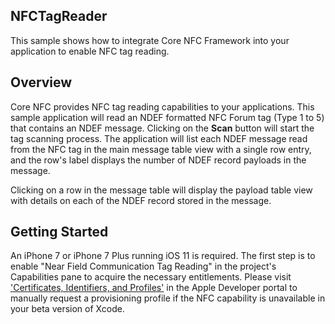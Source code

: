## NFCTagReader

This sample shows how to integrate Core NFC Framework into your application to enable NFC tag reading.

## Overview

Core NFC provides NFC tag reading capabilities to your applications.  This sample application will read an NDEF formatted NFC Forum tag (Type 1 to 5) that contains an NDEF message.  Clicking on the **Scan** button will start the tag scanning process.  The application will list each NDEF message read from the NFC tag in the main message table view with a single row entry, and the row's label displays the number of NDEF record payloads in the message.

Clicking on a row in the message table will display the payload table view with details on each of the NDEF record stored in the message.

## Getting Started

An iPhone 7 or iPhone 7 Plus running iOS 11 is required.  The first step is to enable "Near Field Communication Tag Reading" in the project's Capabilities pane to acquire the necessary entitlements.  Please visit ['Certificates, Identifiers, and Profiles'](https://developer.apple.com/account/ios/certificate/) in the Apple Developer portal to manually request a provisioning profile if the NFC capability is unavailable in your beta version of Xcode.
